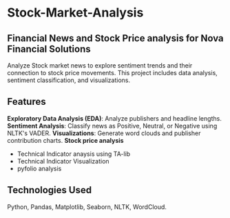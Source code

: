 # Stock-Market-Analysis 

## Financial News and Stock Price analysis for Nova Financial Solutions

Analyze Stock market news to explore sentiment trends and their connection to stock price movements. This project includes data analysis, sentiment classification, and visualizations.


## Features
**Exploratory Data Analysis (EDA)**: Analyze publishers and headline lengths.
**Sentiment Analysis**: Classify news as Positive, Neutral, or Negative using NLTK's VADER.
**Visualizations**: Generate word clouds and publisher contribution charts.
**Stock price analysis**
* Technical Indicator anaysis using TA-lib
* Technical Indicator Visualization
* pyfolio analysis


## Technologies Used
Python, Pandas, Matplotlib, Seaborn, NLTK, WordCloud.